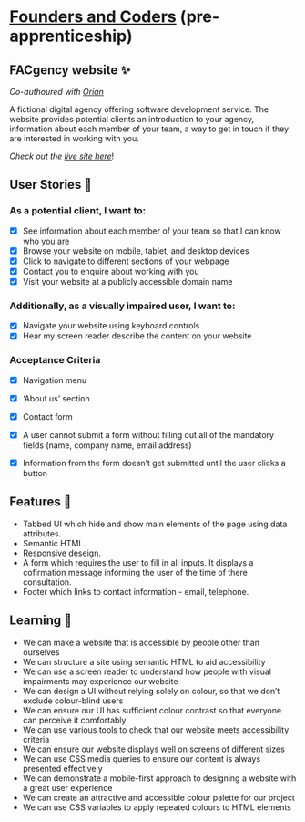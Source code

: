 # [Founders and Coders](https://www.foundersandcoders.com/) (pre-apprenticeship) 

## FACgency website ✨
*Co-authoured with [Orian](https://github.com/OrianP)*

A fictional digital agency offering software development service. The website provides potential clients an introduction to your agency, information about each member of your team, a way to get in touch if they are interested in working with you. 

*Check out the [live site here](https://fac-23.github.io/preA-week2-miahorian/)*!

## User Stories 👥
### As a potential client, I want to:
- [x] See information about each member of your team so that I can know who you are
- [x] Browse your website on mobile, tablet, and desktop devices
- [x] Click to navigate to different sections of your webpage
- [x] Contact you to enquire about working with you
- [x] Visit your website at a publicly accessible domain name
### Additionally, as a visually impaired user, I want to:
- [x] Navigate your website using keyboard controls
- [x] Hear my screen reader describe the content on your website
### Acceptance Criteria 
- [x] Navigation menu
- [x] ‘About us’ section
- [x] Contact form
- [x] A user cannot submit a form without filling out all of the mandatory fields (name, company name, email address)
- [x] Information from the form doesn’t get submitted until the user clicks a button


## Features 🌟
* Tabbed UI which hide and show main elements of the page using data attributes.
* Semantic HTML. 
* Responsive deseign.
* A form which requires the user to fill in all inputs. It displays a cofirmation message informing the user of the time of there consultation.
* Footer which links to contact information - email, telephone.

## Learning 🌱
* We can make a website that is accessible by people other than ourselves
* We can structure a site using semantic HTML to aid accessibility
* We can use a screen reader to understand how people with visual impairments may experience our website
* We can design a UI without relying solely on colour, so that we don’t exclude colour-blind users
* We can ensure our UI has sufficient colour contrast so that everyone can perceive it comfortably
* We can use various tools to check that our website meets accessibility criteria
* We can ensure our website displays well on screens of different sizes
* We can use CSS media queries to ensure our content is always presented effectively
* We can demonstrate a mobile-first approach to designing a website with a great user experience
* We can create an attractive and accessible colour palette for our project
* We can use CSS variables to apply repeated colours to HTML elements
